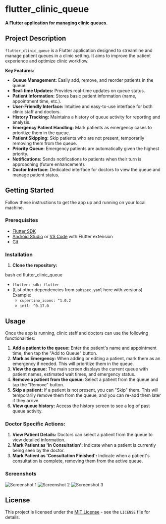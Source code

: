 # flutter_clinic_queue

**A Flutter application for managing clinic queues.**

## Project Description

`flutter_clinic_queue` is a Flutter application designed to streamline and manage patient queues in a clinic setting. It aims to improve the patient experience and optimize clinic workflow.

**Key Features:**

*   **Queue Management:** Easily add, remove, and reorder patients in the queue.
*   **Real-time Updates:** Provides real-time updates on queue status.
*   **Patient Information:** Stores basic patient information (name, appointment time, etc.).
*   **User-Friendly Interface:** Intuitive and easy-to-use interface for both clinic staff and doctors.
*   **History Tracking:** Maintains a history of queue activity for reporting and analysis.
*   **Emergency Patient Handling:** Mark patients as emergency cases to prioritize them in the queue.
*   **Patient Skipping:** Skip patients who are not present, temporarily removing them from the queue.
*   **Priority Queue:** Emergency patients are automatically given the highest priority.
*   **Notifications:** Sends notifications to patients when their turn is approaching (future enhancement).
*   **Doctor Interface:** Dedicated interface for doctors to view the queue and manage patient status.

## Getting Started

Follow these instructions to get the app up and running on your local machine.

### Prerequisites

*   [Flutter SDK](https://flutter.dev/docs/get-started/install)
*   [Android Studio](https://developer.android.com/studio) or [VS Code](https://code.visualstudio.com/) with Flutter extension
*   [Git](https://git-scm.com/)

### Installation

1.  **Clone the repository:**

bash
cd flutter_clinic_queue
*   `flutter: sdk: flutter`
*   (List other dependencies from `pubspec.yaml` here with versions)
    Example:
    *   `cupertino_icons: ^1.0.2`
    *   `intl: ^0.17.0`

## Usage

Once the app is running, clinic staff and doctors can use the following functionalities:

1.  **Add a patient to the queue:** Enter the patient's name and appointment time, then tap the "Add to Queue" button.
2.  **Mark as Emergency:** When adding or editing a patient, mark them as an emergency if needed. This will prioritize them in the queue.
3.  **View the queue:** The main screen displays the current queue with patient names, estimated wait times, and emergency status.
4.  **Remove a patient from the queue:** Select a patient from the queue and tap the "Remove" button.
5.  **Skip a patient:** If a patient is not present, you can "Skip" them.  This will temporarily remove them from the queue, and you can re-add them later if they arrive.
6.  **View queue history:** Access the history screen to see a log of past queue activity.

### Doctor Specific Actions:

1.  **View Patient Details:** Doctors can select a patient from the queue to view detailed information.
2.  **Mark Patient as 'In Consultation':** Indicate when a patient is currently being seen by the doctor.
3.  **Mark Patient as 'Consultation Finished':**  Indicate when a patient's consultation is complete, removing them from the active queue.

### Screenshots


![Screenshot 1](link_to_screenshot_1.png)
![Screenshot 2](link_to_screenshot_2.png)
![Screenshot 3](link_to_screenshot_3.png)



## License

This project is licensed under the [MIT License](LICENSE) - see the `LICENSE` file for details.
